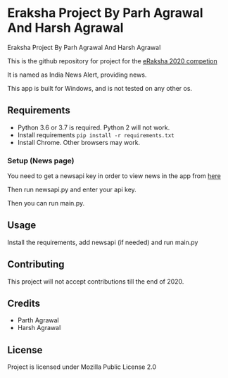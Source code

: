 # Eraksha Project By Parh Agrawal And Harsh Agrawal
Eraksha Project By Parh Agrawal And Harsh Agrawal

This is the github repository for project for the [eRaksha 2020 competion](https://www.eraksha.net/)

It is named as India News Alert, providing news.

This app is built for Windows, and is not tested on any other os.

## Requirements

- Python 3.6 or 3.7 is required. Python 2 will not work.
- Install requirements ```pip install -r requirements.txt ```
- Install Chrome. Other browsers may work.

### Setup (News page)

You need to get a newsapi key in order to view news in the app from [here](https://newsapi.org/)

Then run newsapi.py and enter your api key.

Then you can run main.py.

## Usage

Install the requirements, add newsapi (if needed) and run main.py

## Contributing

This project will not accept contributions till the end of 2020.

## Credits

- Parth Agrawal
- Harsh Agrawal

## License

Project is licensed under Mozilla Public License 2.0
